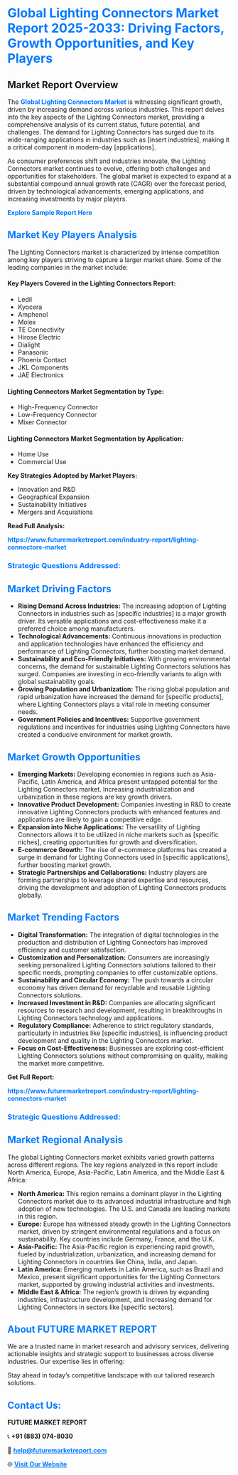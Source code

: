 <h1 style="color: #007BFF;">Global Lighting Connectors Market Report 2025-2033: Driving Factors, Growth Opportunities, and Key Players</h1>

<section id="overview">
<h2>Market Report Overview</h2>
<p>The <a href="https://www.futuremarketreport.com/industry-report/lighting-connectors-market" style="color: #007BFF; text-decoration: none;"><strong>Global Lighting Connectors Market</strong></a> is witnessing significant growth, driven by increasing demand across various industries. This report delves into the key aspects of the Lighting Connectors market, providing a comprehensive analysis of its current status, future potential, and challenges. The demand for Lighting Connectors has surged due to its wide-ranging applications in industries such as [insert industries], making it a critical component in modern-day [applications].</p>
<p>As consumer preferences shift and industries innovate, the Lighting Connectors market continues to evolve, offering both challenges and opportunities for stakeholders. The global market is expected to expand at a substantial compound annual growth rate (CAGR) over the forecast period, driven by technological advancements, emerging applications, and increasing investments by major players.</p>
</section>

<section id="overview">
<p><a href="https://www.futuremarketreport.com/request-sample/reportId=115400" style="color: #007BFF; text-decoration: none;"><strong>Explore Sample Report Here</strong></a></p>
</section>

<section id="key-players">
<h2 style="color: #007BFF;">Market Key Players Analysis</h2>
<p>The Lighting Connectors market is characterized by intense competition among key players striving to capture a larger market share. Some of the leading companies in the market include:</p>
<h4>Key Players Covered in the Lighting Connectors Report:</h4>
<ul><li>Ledil</li><li>Kyocera</li><li>Amphenol</li><li>Molex</li><li>TE Connectivity</li><li>Hirose Electric</li><li>Dialight</li><li>Panasonic</li><li>Phoenix Contact</li><li>JKL Components</li><li>JAE Electronics</li></ul>
<h4>Lighting Connectors Market Segmentation by Type:</h4>
<ul><li>High-Frequency Connector</li><li>Low-Frequency Connector</li><li>Mixer Connector</li></ul>

<h4>Lighting Connectors Market Segmentation by Application:</h4>
<ul><li>Home Use</li><li>Commercial Use</li></ul>
<p><strong>Key Strategies Adopted by Market Players:</strong></p>
<ul>
<li>Innovation and R&D</li>
<li>Geographical Expansion</li>
<li>Sustainability Initiatives</li>
<li>Mergers and Acquisitions</li>
</ul>
</section>

<section>
<p><strong>Read Full Analysis: </strong></p><a href="https://www.futuremarketreport.com/industry-report/lighting-connectors-market" style="color: #007BFF; text-decoration: none;"><strong>https://www.futuremarketreport.com/industry-report/lighting-connectors-market</strong></a>
<h3 style="color: #007BFF;">Strategic Questions Addressed:</h3>
</section>

<section id="driving-factors">
<h2 style="color: #007BFF;">Market Driving Factors</h2>
<ul>
<li><strong>Rising Demand Across Industries:</strong> The increasing adoption of Lighting Connectors in industries such as [specific industries] is a major growth driver. Its versatile applications and cost-effectiveness make it a preferred choice among manufacturers.</li>
<li><strong>Technological Advancements:</strong> Continuous innovations in production and application technologies have enhanced the efficiency and performance of Lighting Connectors, further boosting market demand.</li>
<li><strong>Sustainability and Eco-Friendly Initiatives:</strong> With growing environmental concerns, the demand for sustainable Lighting Connectors solutions has surged. Companies are investing in eco-friendly variants to align with global sustainability goals.</li>
<li><strong>Growing Population and Urbanization:</strong> The rising global population and rapid urbanization have increased the demand for [specific products], where Lighting Connectors plays a vital role in meeting consumer needs.</li>
<li><strong>Government Policies and Incentives:</strong> Supportive government regulations and incentives for industries using Lighting Connectors have created a conducive environment for market growth.</li>
</ul>
</section>

<section id="growth-opportunities">
<h2 style="color: #007BFF;">Market Growth Opportunities</h2>
<ul>
<li><strong>Emerging Markets:</strong> Developing economies in regions such as Asia-Pacific, Latin America, and Africa present untapped potential for the Lighting Connectors market. Increasing industrialization and urbanization in these regions are key growth drivers.</li>
<li><strong>Innovative Product Development:</strong> Companies investing in R&D to create innovative Lighting Connectors products with enhanced features and applications are likely to gain a competitive edge.</li>
<li><strong>Expansion into Niche Applications:</strong> The versatility of Lighting Connectors allows it to be utilized in niche markets such as [specific niches], creating opportunities for growth and diversification.</li>
<li><strong>E-commerce Growth:</strong> The rise of e-commerce platforms has created a surge in demand for Lighting Connectors used in [specific applications], further boosting market growth.</li>
<li><strong>Strategic Partnerships and Collaborations:</strong> Industry players are forming partnerships to leverage shared expertise and resources, driving the development and adoption of Lighting Connectors products globally.</li>
</ul>
</section>

<section id="trending-factors">
<h2 style="color: #007BFF;">Market Trending Factors</h2>
<ul>
<li><strong>Digital Transformation:</strong> The integration of digital technologies in the production and distribution of Lighting Connectors has improved efficiency and customer satisfaction.</li>
<li><strong>Customization and Personalization:</strong> Consumers are increasingly seeking personalized Lighting Connectors solutions tailored to their specific needs, prompting companies to offer customizable options.</li>
<li><strong>Sustainability and Circular Economy:</strong> The push towards a circular economy has driven demand for recyclable and reusable Lighting Connectors solutions.</li>
<li><strong>Increased Investment in R&D:</strong> Companies are allocating significant resources to research and development, resulting in breakthroughs in Lighting Connectors technology and applications.</li>
<li><strong>Regulatory Compliance:</strong> Adherence to strict regulatory standards, particularly in industries like [specific industries], is influencing product development and quality in the Lighting Connectors market.</li>
<li><strong>Focus on Cost-Effectiveness:</strong> Businesses are exploring cost-efficient Lighting Connectors solutions without compromising on quality, making the market more competitive.</li>
</ul>
</section>

<section>
<p><strong>Get Full Report: </strong></p><a href="https://www.futuremarketreport.com/industry-report/lighting-connectors-market" style="color: #007BFF; text-decoration: none;"><strong>https://www.futuremarketreport.com/industry-report/lighting-connectors-market</strong></a>
<h3 style="color: #007BFF;">Strategic Questions Addressed:</h3>
</section>


<section id="regional-analysis">
<h2 style="color: #007BFF;">Market Regional Analysis</h2>
<p>The global Lighting Connectors market exhibits varied growth patterns across different regions. The key regions analyzed in this report include North America, Europe, Asia-Pacific, Latin America, and the Middle East & Africa:</p>
<ul>
<li><strong>North America:</strong> This region remains a dominant player in the Lighting Connectors market due to its advanced industrial infrastructure and high adoption of new technologies. The U.S. and Canada are leading markets in this region.</li>
<li><strong>Europe:</strong> Europe has witnessed steady growth in the Lighting Connectors market, driven by stringent environmental regulations and a focus on sustainability. Key countries include Germany, France, and the U.K.</li>
<li><strong>Asia-Pacific:</strong> The Asia-Pacific region is experiencing rapid growth, fueled by industrialization, urbanization, and increasing demand for Lighting Connectors in countries like China, India, and Japan.</li>
<li><strong>Latin America:</strong> Emerging markets in Latin America, such as Brazil and Mexico, present significant opportunities for the Lighting Connectors market, supported by growing industrial activities and investments.</li>
<li><strong>Middle East & Africa:</strong> The region’s growth is driven by expanding industries, infrastructure development, and increasing demand for Lighting Connectors in sectors like [specific sectors].</li>
</ul>
</section>

<footer>
<h2 style="color: #007BFF;">About FUTURE MARKET REPORT</h2>
<p>We are a trusted name in market research and advisory services, delivering actionable insights and strategic support to businesses across diverse industries. Our expertise lies in offering:</p>

<p>Stay ahead in today’s competitive landscape with our tailored research solutions.</p>

<h2 style="color: #007BFF;">Contact Us:</h2>
<p><strong>FUTURE MARKET REPORT</strong></p>
<p>📞 <strong>+91 (883) 074-8030</strong></p>
<p>📧 <strong><a href="mailto:help@futuremarketreport.com" style="color: #007BFF;">help@futuremarketreport.com</a></strong></p>
<p>🌐 <strong><a href="https://www.futuremarketreport.com/" style="color: #007BFF;">Visit Our Website</a></strong></p>
</footer>